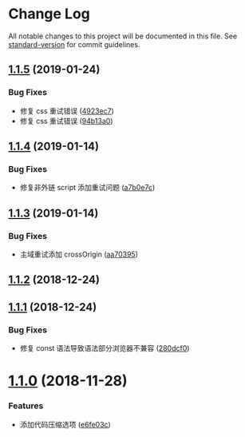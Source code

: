 # Change Log

All notable changes to this project will be documented in this file. See [standard-version](https://github.com/conventional-changelog/standard-version) for commit guidelines.

<a name="1.1.5"></a>

## [1.1.5](https://github.com/hxfdarling/webpack-retry-load-plugin/compare/v1.1.4...v1.1.5) (2019-01-24)

### Bug Fixes

- 修复 css 重试错误 ([4923ec7](https://github.com/hxfdarling/webpack-retry-load-plugin/commit/4923ec7))
- 修复 css 重试错误 ([94b13a0](https://github.com/hxfdarling/webpack-retry-load-plugin/commit/94b13a0))

<a name="1.1.4"></a>

## [1.1.4](https://github.com/hxfdarling/webpack-retry-load-plugin/compare/v1.1.3...v1.1.4) (2019-01-14)

### Bug Fixes

- 修复非外链 script 添加重试问题 ([a7b0e7c](https://github.com/hxfdarling/webpack-retry-load-plugin/commit/a7b0e7c))

<a name="1.1.3"></a>

## [1.1.3](https://github.com/hxfdarling/webpack-retry-load-plugin/compare/v1.1.2...v1.1.3) (2019-01-14)

### Bug Fixes

- 主域重试添加 crossOrigin ([aa70395](https://github.com/hxfdarling/webpack-retry-load-plugin/commit/aa70395))

<a name="1.1.2"></a>

## [1.1.2](https://github.com/hxfdarling/webpack-retry-load-plugin/compare/v1.1.1...v1.1.2) (2018-12-24)

<a name="1.1.1"></a>

## [1.1.1](https://github.com/hxfdarling/webpack-retry-load-plugin/compare/v1.1.0...v1.1.1) (2018-12-24)

### Bug Fixes

- 修复 const 语法导致语法部分浏览器不兼容 ([280dcf0](https://github.com/hxfdarling/webpack-retry-load-plugin/commit/280dcf0))

<a name="1.1.0"></a>

# [1.1.0](https://github.com/hxfdarling/webpack-retry-load-plugin/compare/v1.0.5...v1.1.0) (2018-11-28)

### Features

- 添加代码压缩选项 ([e6fe03c](https://github.com/hxfdarling/webpack-retry-load-plugin/commit/e6fe03c))
